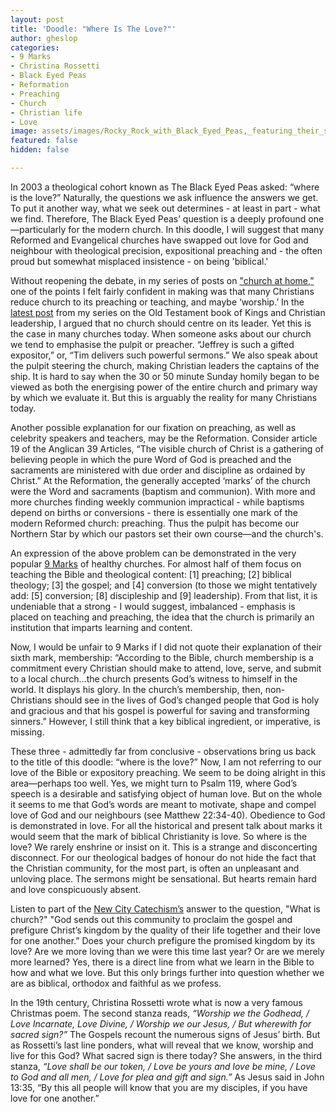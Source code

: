 ```yaml
---
layout: post
title: 'Doodle: "Where Is The Love?"'
author: gheslop
categories:
- 9 Marks
- Christina Rossetti
- Black Eyed Peas
- Reformation
- Preaching
- Church
- Christian life
- Love
image: assets/images/Rocky_Rock_with_Black_Eyed_Peas,_featuring_their_song_Bebot.png
featured: false
hidden: false

---
```

In 2003 a theological cohort known as The Black Eyed Peas asked: “where is the love?” Naturally, the questions we ask influence the answers we get. To put it another way, what we seek out determines - at least in part - what we find. Therefore, The Black Eyed Peas’ question is a deeply profound one—particularly for the modern church. In this doodle, I will suggest that many Reformed and Evangelical churches have swapped out love for God and neighbour with theological precision, expositional preaching and - the often proud but somewhat misplaced insistence - on being 'biblical.'

Without reopening the debate, in my series of posts on ["church at home,”](https://rekindle.co.za/content/2020-04-13-church-at-home-a-conclusion "Church at home") one of the points I felt fairly confident in making was that many Christians reduce church to its preaching or teaching, and maybe ‘worship.’ In the [latest post](https://rekindle.co.za/content/2020-04-29-kings-and-christian-leadership-subtitle "Christian leaders aren't centres") from my series on the Old Testament book of Kings and Christian leadership, I argued that no church should centre on its leader. Yet this is the case in many churches today. When someone asks about our church we tend to emphasise the pulpit or preacher. “Jeffrey is such a gifted expositor,” or, “Tim delivers such powerful sermons.” We also speak about the pulpit steering the church, making Christian leaders the captains of the ship. It is hard to say when the 30 or 50 minute Sunday homily began to be viewed as both the energising power of the entire church and primary way by which we evaluate it. But this is arguably the reality for many Christians today.

Another possible explanation for our fixation on preaching, as well as celebrity speakers and teachers, may be the Reformation. Consider article 19 of the Anglican 39 Articles, “The visible church of Christ is a gathering of believing people in which the pure Word of God is preached and the sacraments are ministered with due order and discipline as ordained by Christ.” At the Reformation, the generally accepted ‘marks’ of the church were the Word and sacraments (baptism and communion). With more and more churches finding weekly communion impractical - while baptisms depend on births or conversions - there is essentially one mark of the modern Reformed church: preaching. Thus the pulpit has become our Northern Star by which our pastors set their own course—and the church's.

An expression of the above problem can be demonstrated in the very popular [9 Marks](https://www.9marks.org/about/the-nine-marks/ "Nine marks") of healthy churches. For almost half of them focus on teaching the Bible and theological content: \[1\] preaching; \[2\] biblical theology; \[3\] the gospel; and \[4\] conversion (to those we might tentatively add: \[5\] conversion; \[8\] discipleship and \[9\] leadership). From that list, it is undeniable that a strong - I would suggest, imbalanced - emphasis is placed on teaching and preaching, the idea that the church is primarily an institution that imparts learning and content.

Now, I would be unfair to 9 Marks if I did not quote their explanation of their sixth mark, membership: “According to the Bible, church membership is a commitment every Christian should make to attend, love, serve, and submit to a local church…the church presents God’s witness to himself in the world. It displays his glory. In the church’s membership, then, non-Christians should see in the lives of God’s changed people that God is holy and gracious and that his gospel is powerful for saving and transforming sinners.” However, I still think that a key biblical ingredient, or imperative, is missing.

These three - admittedly far from conclusive - observations bring us back to the title of this doodle: “where is the love?” Now, I am not referring to our love of the Bible or expository preaching. We seem to be doing alright in this area—perhaps too well. Yes, we might turn to Psalm 119, where God’s speech is a desirable and satisfying object of human love. But on the whole it seems to me that God’s words are meant to motivate, shape and compel love of God and our neighbours (see Matthew 22:34-40). Obedience to God is demonstrated in love. For all the historical and present talk about marks it would seem that the mark of biblical Christianity is love. So where is the love? We rarely enshrine or insist on it. This is a strange and disconcerting disconnect. For our theological badges of honour do not hide the fact that the Christian community, for the most part, is often an unpleasant and unloving place. The sermons might be sensational. But hearts remain hard and love conspicuously absent.

Listen to part of the [New City Catechism’s](http://newcitycatechism.com "New City Catechism") answer to the question, "What is church?" "God sends out this community to proclaim the gospel and prefigure Christ’s kingdom by the quality of their life together and their love for one another.” Does your church prefigure the promised kingdom by its love? Are we more loving than we were this time last year? Or are we merely more learned? Yes, there is a direct line from what we learn in the Bible to how and what we love. But this only brings further into question whether we are as biblical, orthodox and faithful as we profess.

In the 19th century, Christina Rossetti wrote what is now a very famous Christmas poem. The second stanza reads, _“Worship we the Godhead, / Love Incarnate, Love Divine, / Worship we our Jesus, / But wherewith for sacred sign?”_ The Gospels recount the numerous signs of Jesus’ birth. But as Rossetti’s last line ponders, what will reveal that we know, worship and live for this God? What sacred sign is there today? She answers, in the third stanza, _“Love shall be our token, / Love be yours and love be mine, / Love to God and all men, / Love for plea and gift and sign.”_ As Jesus said in John 13:35, “By this all people will know that you are my disciples, if you have love for one another.”